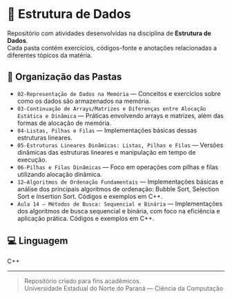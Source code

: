 # 📁 Estrutura de Dados

Repositório com atividades desenvolvidas na disciplina de **Estrutura de Dados**.  
Cada pasta contém exercícios, códigos-fonte e anotações relacionadas a diferentes tópicos da matéria.

## 📂 Organização das Pastas

- `02-Representação de Dados na Memória` — Conceitos e exercícios sobre como os dados são armazenados na memória.
- `03-Continuação de Arrays/Matrizes e Diferenças entre Alocação Estática e Dinâmica` — Práticas envolvendo arrays e matrizes, além das formas de alocação de memória.
- `04-Listas, Pilhas e Filas` — Implementações básicas dessas estruturas lineares.
- `05-Estruturas Lineares Dinâmicas: Listas, Pilhas e Filas` — Versões dinâmicas das estruturas lineares e manipulação em tempo de execução.
- `06-Pilhas e Filas Dinâmicas` — Foco em operações com pilhas e filas utilizando alocação dinâmica.
- `12–Algoritmos de Ordenação Fundamentais` — Implementações básicas e análise dos principais algoritmos de ordenação: Bubble Sort, Selection Sort e Insertion Sort. Códigos e exemplos em C++.
- `Aula 14 – Métodos de Busca: Sequencial e Binária` — Implementações dos algoritmos de busca sequencial e binária, com foco na eficiência e aplicação prática. Códigos e exemplos em C++.

## 💻 Linguagem

C++

---

> Repositório criado para fins acadêmicos.  
> Universidade Estadual do Norte do Paraná — Ciência da Computação
